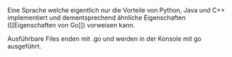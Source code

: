 Eine Sprache welche eigentlich nur die Vorteile von Python, Java und C++ implementiert und dementsprechend ähnliche Eigenschaften ([[Eigenschaften von Go]]) vorweisen kann.

Ausführbare Files enden mit .go und werden in der Konsole mit go <File> ausgeführt.
